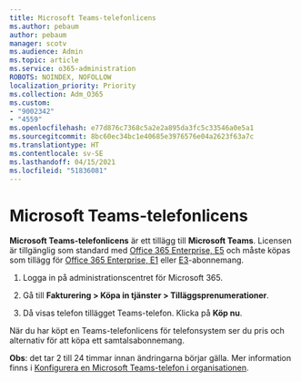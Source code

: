 ```yaml
---
title: Microsoft Teams-telefonlicens
ms.author: pebaum
author: pebaum
manager: scotv
ms.audience: Admin
ms.topic: article
ms.service: o365-administration
ROBOTS: NOINDEX, NOFOLLOW
localization_priority: Priority
ms.collection: Adm_O365
ms.custom:
- "9002342"
- "4559"
ms.openlocfilehash: e77d876c7368c5a2e2a895da3fc5c33546a0e5a1
ms.sourcegitcommit: 8bc60ec34bc1e40685e3976576e04a2623f63a7c
ms.translationtype: HT
ms.contentlocale: sv-SE
ms.lasthandoff: 04/15/2021
ms.locfileid: "51836081"
---
```

# <a name="microsoft-teams-phone-license"></a>Microsoft Teams-telefonlicens

**Microsoft Teams-telefonlicens** är ett tillägg till **Microsoft Teams**. Licensen är tillgänglig som standard med [Office 365 Enterprise, E5](https://www.microsoft.com/microsoft-365/business/office-365-enterprise-e5-business-software?rtc=1&activetab=pivot%3aoverviewtab) och måste köpas som tillägg för [Office 365 Enterprise, E1](https://products.office.com/business/office-365-enterprise-e1-business-software) eller [E3](https://products.office.com/business/office-365-enterprise-e3-business-software)-abonnemang.

1. Logga in på administrationscentret för Microsoft 365.

2. Gå till **Fakturering > Köpa in tjänster > Tilläggsprenumerationer**. 

3. Då visas telefon tillägget Teams-telefon. Klicka på **Köp nu**.

När du har köpt en Teams-telefonlicens för telefonsystem ser du pris och alternativ för att köpa ett samtalsabonnemang.

**Obs**: det tar 2 till 24 timmar innan ändringarna börjar gälla. Mer information finns i [Konfigurera en Microsoft Teams-telefon i organisationen](https://docs.microsoft.com/MicrosoftTeams/setting-up-your-phone-system). 

